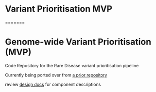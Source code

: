 # Variant Prioritisation MVP
=======
# Genome-wide Variant Prioritisation (MVP)

Code Repository for the Rare Disease variant prioritisation pipeline

Currently being ported over from [a prior repository](https://github.com/populationgenomics/rare-disease/tree/initial_content)

review [design docs](design_docs) for component descriptions
